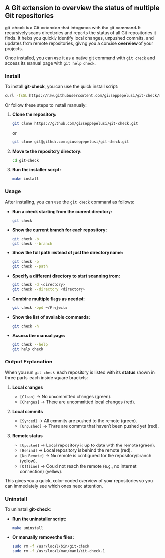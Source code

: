 ## **A Git extension to overview the status of multiple Git repositories**

git-check is a Git extension that integrates with the git command.
It recursively scans directories and reports the status of all Git repositories it finds.
It helps you quickly identify local changes, unpushed commits, and updates from remote repositories, giving you a concise **overview** of your projects.

Once installed, you can use it as a native git command with `git check` and access its manual page with `git help check`.

### **Install**

To install **git-check**, you can use the quick install script:

```sh
curl -fsSL https://raw.githubusercontent.com/giuseppepelusi/git-check/refs/heads/main/install.sh | bash
```

Or follow these steps to install manually:

1. **Clone the repository:**
   ```sh
   git clone https://github.com/giuseppepelusi/git-check.git
   ```

   or

   ```sh
   git clone git@github.com:giuseppepelusi/git-check.git
   ```

2. **Move to the repository directory:**
    ```sh
    cd git-check
    ```

3. **Run the installer script:**
    ```sh
    make install
    ```

### **Usage**

After installing, you can use the `git check` command as follows:

- **Run a check starting from the current directory:**
    ```sh
    git check
    ```

- **Show the current branch for each repository:**
    ```sh
    git check -b
    git check --branch
    ```

- **Show the full path instead of just the directory name:**
    ```sh
    git check -p
    git check --path
    ```

- **Specify a different directory to start scanning from:**
    ```sh
    git check -d <directory>
    git check --directory <directory>
    ```

- **Combine multiple flags as needed:**
    ```sh
    git check -bpd ~/Projects
    ```

- **Show the list of available commands:**
    ```sh
    git check -h
    ```

- **Access the manual page:**
    ```sh
    git check --help
    git help check
    ```

### **Output Explanation**

When you run `git check`, each repository is listed with its **status** shown in three parts, each inside square brackets:

1. **Local changes**
   - `[Clean]` → No uncommitted changes (green).
   - `[Changes]` → There are uncommitted local changes (red).

2. **Local commits**
   - `[Synced]` → All commits are pushed to the remote (green).
   - `[Unpushed]` → There are commits that haven’t been pushed yet (red).

3. **Remote status**
   - `[Updated]` → Local repository is up to date with the remote (green).
   - `[Behind]` → Local repository is behind the remote (red).
   - `[No Remote]` → No remote is configured for the repository/branch (yellow).
   - `[Offline]` → Could not reach the remote (e.g., no internet connection) (yellow).

This gives you a quick, color-coded overview of your repositories so you can immediately see which ones need attention.

### **Uninstall**

To uninstall **git-check**:

- **Run the uninstaller script:**
    ```sh
    make uninstall
    ```

- **Or manually remove the files:**
    ```sh
    sudo rm -f /usr/local/bin/git-check
    sudo rm -f /usr/local/man/man1/git-check.1
    ```
